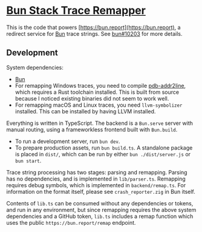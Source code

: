 # [Bun Stack Trace Remapper](https://bun.report)

This is the code that powers [https://bun.report](https://bun.report), a redirect service for [Bun](https://bun.sh) trace strings. See [bun#10203](https://github.com/oven-sh/bun/pull/10203) for more details.

## Development

System dependencies:

- [Bun](https://bun.sh)
- For remapping Windows traces, you need to compile [pdb-addr2line](https://github.com/mstange/pdb-addr2line), which requires a Rust toolchain installed. This is built from source because I noticed existing binaries did not seem to work well.
- For remapping macOS and Linux traces, you need `llvm-symbolizer` installed. This can be installed by having LLVM installed.

Everything is written in TypeScript. The backend is a `Bun.serve` server with manual routing, using a frameworkless frontend built with `Bun.build`.

- To run a development server, run `bun dev`.
- To prepare production assets, run `bun build.ts`. A standalone package is placed in `dist/`, which can be run by either `bun ./dist/server.js` or `bun start`.

Trace string processing has two stages: parsing and remapping. Parsing has no dependencies, and is implemented in `lib/parser.ts`. Remapping requires debug symbols, which is implemented in `backend/remap.ts`. For information on the format itself, please see `crash_reporter.zig` in Bun itself.

Contents of `lib.ts` can be consumed without any dependencies or tokens, and run in any environment, but since remapping requires the above system dependencies and a GitHub token, `lib.ts` includes a remap function which uses the public `https://bun.report/remap` endpoint.
